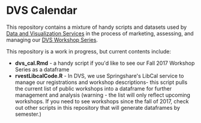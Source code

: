 # DVS Calendar

This repository contains a mixture of handy scripts and datasets used by [Data and Visualization Services](library.duke.edu/data) in the process of marketing, assessing, and managing our [DVS Workshop Series](library.duke.edu/news).

This repository is a work in progress, but current contents include:

* **dvs_cal.Rmd** - a handy script if you'd like to see our Fall 2017 Workshop Series as a dataframe
* **rvestLibcalCode.R** - In DVS, we use Springshare's LibCal service to manage our registrations and workshop descriptions- this script pulls the current list of public workshops into a dataframe for further management and analysis (warning - the list will only reflect upcoming workshops.  If you need to see workshops since the fall of 2017, check out other scripts in this repository that will generate dataframes by semester.)



